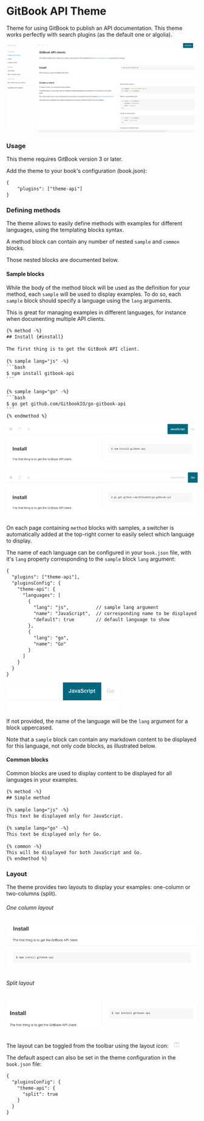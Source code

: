 # GitBook API Theme

Theme for using GitBook to publish an API documentation. This theme works perfectly with search plugins (as the default one or algolia).

![Screenshot](img/theme-api.png)

### Usage

This theme requires GitBook version 3 or later.

Add the theme to your book's configuration (book.json):

    {
        "plugins": ["theme-api"]
    }

### Defining methods

The theme allows to easily define methods with examples for different languages, using the templating blocks syntax.

A method block can contain any number of nested `sample` and `common` blocks.

Those nested blocks are documented below.

#### Sample blocks

While the body of the method block will be used as the definition for your method, each `sample` will be used to display examples. To do so, each `sample` block should specify a language using the `lang` arguments.

This is great for managing examples in different languages, for instance when documenting multiple API clients.

    {% method -%}
    ## Install {#install}

    The first thing is to get the GitBook API client.

    {% sample lang="js" -%}
    ```bash
    $ npm install gitbook-api
    ```

    {% sample lang="go" -%}
    ```bash
    $ go get github.com/GitbookIO/go-gitbook-api
    ```
    {% endmethod %}

![JS Sample](img/sample-js.png)
![Go sample](img/sample-go.png)

On each page containing `method` blocks with samples, a switcher is automatically added at the top-right corner to easily select which language to display.

The name of each language can be configured in your `book.json` file, with it's `lang` property corresponding to the `sample` block `lang` argument:

    {
      "plugins": ["theme-api"],
      "pluginsConfig": {
        "theme-api": {
          "languages": [
            {
              "lang": "js",          // sample lang argument
              "name": "JavaScript",  // corresponding name to be displayed
              "default": true        // default language to show
            },
            {
              "lang": "go",
              "name": "Go"
            }
          ]
        }
      }
    }

![Language switcher](img/lang-switcher.png)

If not provided, the name of the language will be the `lang` argument for a block uppercased.

Note that a `sample` block can contain any markdown content to be displayed for this language, not only code blocks, as illustrated below.


#### Common blocks

Common blocks are used to display content to be displayed for all languages in your examples.

    {% method -%}
    ## Simple method

    {% sample lang="js" -%}
    This text be displayed only for JavaScript.

    {% sample lang="go" -%}
    This text be displayed only for Go.

    {% common -%}
    This will be displayed for both JavaScript and Go.
    {% endmethod %}


### Layout

The theme provides two layouts to display your examples: one-column or two-columns (split).

###### One column layout
![One column](img/one-column.png)

###### Split layout
![Split](img/split.png)

The layout can be toggled from the toolbar using the layout icon: ![Layout icon](img/layout-icon.png)

The default aspect can also be set in the theme configuration in the `book.json` file:

    {
      "pluginsConfig": {
        "theme-api": {
          "split": true
        }
      }
    }